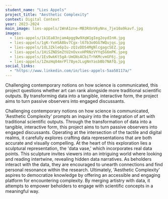 ```yaml
---
student_name: "Lies Appels"
project_title: "Aesthetic Complexity"
context: Digital Context
year: 2023-2024
main_image: lies-appels/1WnA1zne-MB3RXnV6yNnx_7je10a9kavf.jpg
images:
  - lies-appels/1k1Ea83njam4pgg9w9XqW1gIeg2oydInH.jpg
  - lies-appels/1gK-YxHSA8bv7Cgx-l67b3o0GG7WQujqs.jpg
  - lies-appels/1dLJZkle6pIu-zQ1vDDS4MgNlcgagcSEZ.jpg
  - lies-appels/1HiSZNDSmZtU2nOvxxHPRNzVYYq5G6mPK.jpeg
  - lies-appels/1Es9wkKt5gA-UmGNsACbiTrhKMcvmGF6j.jpg
  - lies-appels/1ZmzHq84mrPl78yeJLugNnYasbBb7NAfQ.jpg
social_links:
  - "https://www.linkedin.com/in/lies-appels-5aa58117a/"
---
```

Challenging contemporary notions on how science is communicated, this project questions whether art can rank alongside more traditional scientific outputs. By transforming data into a tangible, interactive form, the project aims to turn passive observers into engaged discussants. 

Challenging contemporary notions on how science is communicated, 'Aesthetic Complexity' prompts an inquiry into the integration of art with traditional scientific outputs. Through the transformation of data into a tangible, interactive form, this project aims to turn passive observers into engaged discussants. Operating at the intersection of the tactile and digital realms, it carefully explores crafting data representations that are both accurate and visually compelling.
At the heart of this exploration lies a sculptural representation, the 'data vase,' which incorporates real data points. This sculpture invites viewers into an intriguing world where looking and reading intertwine, revealing hidden data narratives. As beholders interact with the data, they are encouraged to unearth connections and find personal resonance within the research.
Ultimately, 'Aesthetic Complexity' aspires to democratize knowledge by offering an accessible and engaging platform for encountering complexity. By merging artistry with data, it attempts to empower beholders to engage with scientific concepts in a meaningful way.
